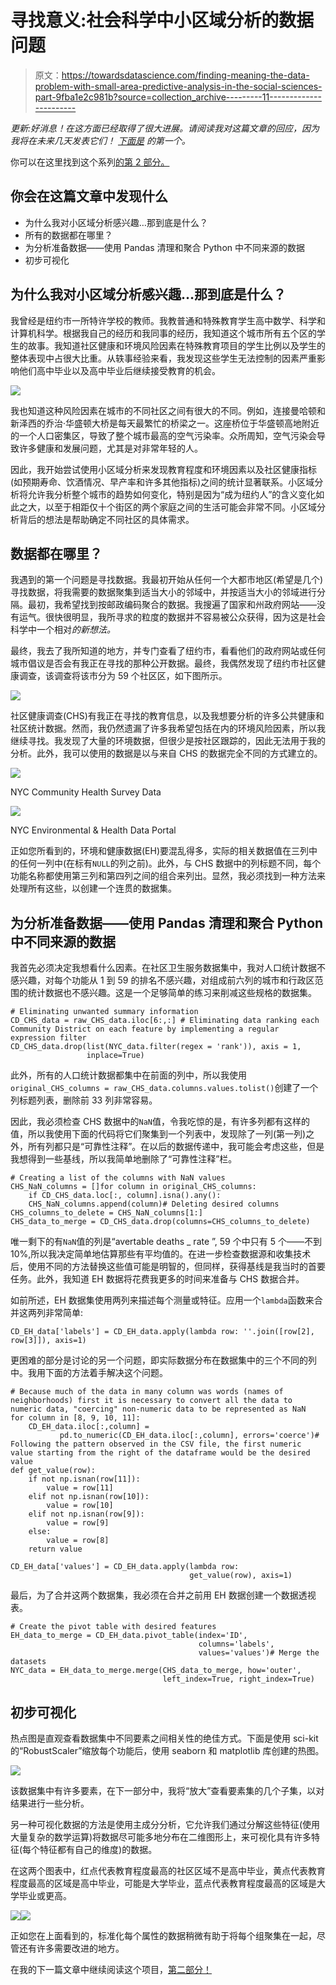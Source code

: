# 寻找意义:社会科学中小区域分析的数据问题

> 原文：<https://towardsdatascience.com/finding-meaning-the-data-problem-with-small-area-predictive-analysis-in-the-social-sciences-part-9fba1e2c981b?source=collection_archive---------11----------------------->

*更新:好消息！在这方面已经取得了很大进展。请阅读我对这篇文章的回应，因为我将在未来几天发表它们！* [*下面是*](/finding-meaning-the-case-for-small-area-analysis-and-progress-in-data-availability-6ac541a9f6ba) *的第一个。*

你可以在这里找到这个系列[的第 2 部分。](/finding-meaning-the-data-problem-with-small-area-predictive-analysis-in-the-social-sciences-part-f760019c9452)

## 你会在这篇文章中发现什么

*   为什么我对小区域分析感兴趣…那到底是什么？
*   所有的数据都在哪里？
*   为分析准备数据——使用 Pandas 清理和聚合 Python 中不同来源的数据
*   初步可视化

## 为什么我对小区域分析感兴趣…那到底是什么？

我曾经是纽约市一所特许学校的教师。我教普通和特殊教育学生高中数学、科学和计算机科学。根据我自己的经历和我同事的经历，我知道这个城市所有五个区的学生的故事。我知道社区健康和环境风险因素在特殊教育项目的学生比例以及学生的整体表现中占很大比重。从轶事经验来看，我发现这些学生无法控制的因素严重影响他们高中毕业以及高中毕业后继续接受教育的机会。

![](img/e87e0a5dd26c165b8e5acd91b2aad024.png)

我也知道这种风险因素在城市的不同社区之间有很大的不同。例如，连接曼哈顿和新泽西的乔治·华盛顿大桥是每天最繁忙的桥梁之一。这座桥位于华盛顿高地附近的一个人口密集区，导致了整个城市最高的空气污染率。众所周知，空气污染会导致许多健康和发展问题，尤其是对非常年轻的人。

因此，我开始尝试使用小区域分析来发现教育程度和环境因素以及社区健康指标(如预期寿命、饮酒情况、早产率和许多其他指标)之间的统计显著联系。小区域分析将允许我分析整个城市的趋势如何变化，特别是因为“成为纽约人”的含义变化如此之大，以至于相距仅十个街区的两个家庭之间的生活可能会非常不同。小区域分析背后的想法是帮助确定不同社区的具体需求。

## 数据都在哪里？

我遇到的第一个问题是寻找数据。我最初开始从任何一个大都市地区(希望是几个)寻找数据，将我需要的数据聚集到适当大小的邻域中，并按适当大小的邻域进行分隔。最初，我希望找到按邮政编码聚合的数据。我搜遍了国家和州政府网站——没有运气。很快很明显，我所寻求的粒度的数据并不容易被公众获得，因为这是社会科学中一个相对*的新想法。*

最终，我去了我所知道的地方，并专门查看了纽约市，看看他们的政府网站或任何城市倡议是否会有我正在寻找的那种公开数据。最终，我偶然发现了纽约市社区健康调查，该调查将该市分为 59 个社区区，如下图所示。

![](img/ed8423b3b201ba30a84055af044cd01a.png)

社区健康调查(CHS)有我正在寻找的教育信息，以及我想要分析的许多公共健康和社区统计数据。然而，我仍然遗漏了许多我希望包括在内的环境风险因素，所以我继续寻找。我发现了大量的环境数据，但很少是按社区跟踪的，因此无法用于我的分析。此外，我可以使用的数据是以与来自 CHS 的数据完全不同的方式建立的。

![](img/f1787f84d1b825d07b8d31be8ae0a644.png)

NYC Community Health Survey Data

![](img/ac87f2bfecc7256632469eaf13caef50.png)

NYC Environmental & Health Data Portal

正如您所看到的，环境和健康数据(EH)要混乱得多，实际的相关数据值在三列中的任何一列中(在标有`NULL`的列之前)。此外，与 CHS 数据中的列标题不同，每个功能名称都使用第三列和第四列之间的组合来列出。显然，我必须找到一种方法来处理所有这些，以创建一个连贯的数据集。

## 为分析准备数据——使用 Pandas 清理和聚合 Python 中不同来源的数据

我首先必须决定我想看什么因素。在社区卫生服务数据集中，我对人口统计数据不感兴趣，对每个功能从 1 到 59 的排名不感兴趣，对组成前六列的城市和行政区范围的统计数据也不感兴趣。这是一个足够简单的练习来削减这些规格的数据集。

```
# Eliminating unwanted summary information
CD_CHS_data = raw_CHS_data.iloc[6:,:] # Eliminating data ranking each Community District on each feature by implementing a regular expression filter
CD_CHS_data.drop(list(NYC_data.filter(regex = 'rank')), axis = 1,            
                 inplace=True)
```

此外，所有的人口统计数据都集中在前面的列中，所以我使用`original_CHS_columns = raw_CHS_data.columns.values.tolist()`创建了一个列标题列表，删除前 33 列非常容易。

因此，我必须检查 CHS 数据中的`NaN`值，令我吃惊的是，有许多列都有这样的值，所以我使用下面的代码将它们聚集到一个列表中，发现除了一列(第一列)之外，所有列都只是“可靠性注释”。在以后的数据传递中，我可能会考虑这些，但是我想得到一些基线，所以我简单地删除了“可靠性注释”栏。

```
# Creating a list of the columns with NaN values
CHS_NaN_columns = []for column in original_CHS_columns:
    if CD_CHS_data.loc[:, column].isna().any():
    CHS_NaN_columns.append(column)# Deleting desired columns
CHS_columns_to_delete = CHS_NaN_columns[1:]
CHS_data_to_merge = CD_CHS_data.drop(columns=CHS_columns_to_delete)
```

唯一剩下的有`NaN`值的列是“avertable deaths _ rate ”, 59 个中只有 5 个——不到 10%,所以我决定简单地估算那些有平均值的。在进一步检查数据源和收集技术后，使用不同的方法替换这些值可能是明智的，但同样，获得基线是我当时的首要任务。此外，我知道 EH 数据将花费我更多的时间来准备与 CHS 数据合并。

如前所述，EH 数据集使用两列来描述每个测量或特征。应用一个`lambda`函数来合并这两列非常简单:

```
CD_EH_data['labels'] = CD_EH_data.apply(lambda row: ''.join([row[2], row[3]]), axis=1)
```

更困难的部分是讨论的另一个问题，即实际数据分布在数据集中的三个不同的列中。我用下面的方法着手解决这个问题。

```
# Because much of the data in many column was words (names of neighborhoods) first it is necessary to convert all the data to numeric data, "coercing" non-numeric data to be represented as NaN
for column in [8, 9, 10, 11]:
    CD_EH_data.iloc[:,column] =  
           pd.to_numeric(CD_EH_data.iloc[:,column], errors='coerce')# Following the pattern observed in the CSV file, the first numeric value starting from the right of the dataframe would be the desired value
def get_value(row):
    if not np.isnan(row[11]):
        value = row[11]
    elif not np.isnan(row[10]):
        value = row[10]
    elif not np.isnan(row[9]):
        value = row[9]
    else:
        value = row[8]
    return value

CD_EH_data['values'] = CD_EH_data.apply(lambda row: 
                                        get_value(row), axis=1)
```

最后，为了合并这两个数据集，我必须在合并之前用 EH 数据创建一个数据透视表。

```
# Create the pivot table with desired features
EH_data_to_merge = CD_EH_data.pivot_table(index='ID', 
                                          columns='labels', 
                                          values='values')# Merge the datasets
NYC_data = EH_data_to_merge.merge(CHS_data_to_merge, how='outer', 
                                  left_index=True, right_index=True)
```

## 初步可视化

热点图是直观查看数据集中不同要素之间相关性的绝佳方式。下面是使用 sci-kit 的“RobustScaler”缩放每个功能后，使用 seaborn 和 matplotlib 库创建的热图。

![](img/9133dada0a974a3962cd2da40a13fd67.png)

该数据集中有许多要素，在下一部分中，我将“放大”查看要素集的几个子集，以对结果进行一些分析。

另一种可视化数据的方法是使用主成分分析，它允许我们通过分解这些特征(使用大量复杂的数学运算)将数据尽可能多地分布在二维图形上，来可视化具有许多特征(每个特征都有自己的维度)的数据。

在这两个图表中，红点代表教育程度最高的社区区域不是高中毕业，黄点代表教育程度最高的区域是高中毕业，可能是大学毕业，蓝点代表教育程度最高的区域是大学毕业或更高。

![](img/497497f73b9489613c452ea6754188d5.png)![](img/3df323d697940aa07602b59bc03c8615.png)

正如您在上面看到的，标准化每个属性的数据稍微有助于将每个组聚集在一起，尽管还有许多需要改进的地方。

在我的下一篇文章中继续阅读这个项目，[第二部分！](/finding-meaning-the-data-problem-with-small-area-predictive-analysis-in-the-social-sciences-part-f760019c9452)